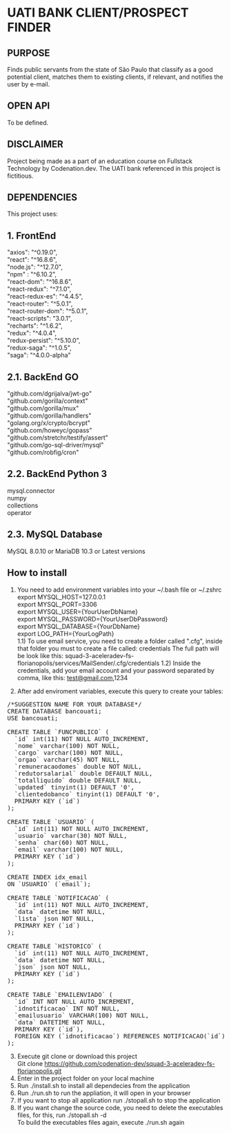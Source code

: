# UATI BANK CLIENT/PROSPECT FINDER

## PURPOSE
Finds public servants from the state of São Paulo that classify as a good
potential client, matches them to existing clients, if relevant, and notifies
the user by e-mail.

## OPEN API
To be defined.

## DISCLAIMER
Project being made as a part of an education course on Fullstack Technology by
Codenation.dev. The UATI bank referenced in this project is fictitious.

## DEPENDENCIES
This project uses:
## 1. FrontEnd
  "axios": "^0.19.0", <br />
  "react": "^16.8.6", <br />
  "node.js": "^12.7.0", <br />
  "npm" : "^6.10.2", <br />
  "react-dom": "^16.8.6", <br />
  "react-redux": "^7.1.0", <br />
  "react-redux-es": "^4.4.5",  <br />
  "react-router": "^5.0.1",  <br />
  "react-router-dom": "^5.0.1",  <br />
  "react-scripts": "3.0.1",  <br />
  "recharts": "^1.6.2",  <br />
  "redux": "^4.0.4",  <br />
  "redux-persist": "^5.10.0",  <br />
  "redux-saga": "^1.0.5",  <br />
  "saga": "^4.0.0-alpha"  <br />
## 2.1. BackEnd GO
  "github.com/dgrijalva/jwt-go"  <br />
  "github.com/gorilla/context"  <br />
  "github.com/gorilla/mux"  <br />
  "github.com/gorilla/handlers"  <br />
  "golang.org/x/crypto/bcrypt"  <br />
  "github.com/howeyc/gopass"  <br />
  "github.com/stretchr/testify/assert"  <br />
  "github.com/go-sql-driver/mysql"  <br />
  "github.com/robfig/cron"  <br />
## 2.2. BackEnd Python 3
  mysql.connector  <br />
  numpy  <br />
  collections  <br />
  operator  <br />
## 2.3. MySQL Database
  MySQL 8.0.10 or MariaDB 10.3 or Latest versions
  
## How to install
1) You need to add environment variables into your ~/.bash file or ~/.zshrc  <br />
  export MYSQL_HOST=127.0.0.1  <br />
  export MYSQL_PORT=3306  <br />
  export MYSQL_USER={YourUserDbName}  <br />
  export MYSQL_PASSWORD={YourUserDbPassword}  <br />
  export MYSQL_DATABASE={YourDbName}  <br />
  export LOG_PATH={YourLogPath}  <br />
1.1) To use email service, you need to create a folder called ".cfg", inside that folder you must to create a file called: credentials
The full path will be look like this: squad-3-aceleradev-fs-florianopolis/services/MailSender/.cfg/credentials
1.2) Inside the credentials, add your email account and your password separated by comma, like this: test@gmail.com,1234

2) After add enviroment variables, execute this query to create your tables:
<pre>
/*SUGGESTION NAME FOR YOUR DATABASE*/
CREATE DATABASE bancouati; 
USE bancouati;

CREATE TABLE `FUNCPUBLICO` (
  `id` int(11) NOT NULL AUTO_INCREMENT,
  `nome` varchar(100) NOT NULL,
  `cargo` varchar(100) NOT NULL,
  `orgao` varchar(45) NOT NULL,
  `remuneracaodomes` double NOT NULL,
  `redutorsalarial` double DEFAULT NULL,
  `totalliquido` double DEFAULT NULL,
  `updated` tinyint(1) DEFAULT '0',
  `clientedobanco` tinyint(1) DEFAULT '0',
  PRIMARY KEY (`id`)
);

CREATE TABLE `USUARIO` (
  `id` int(11) NOT NULL AUTO_INCREMENT,
  `usuario` varchar(30) NOT NULL,
  `senha` char(60) NOT NULL,
  `email` varchar(100) NOT NULL,
  PRIMARY KEY (`id`)
);

CREATE INDEX idx_email
ON `USUARIO` (`email`);

CREATE TABLE `NOTIFICACAO` (
  `id` int(11) NOT NULL AUTO_INCREMENT,
  `data` datetime NOT NULL,
  `lista` json NOT NULL,
  PRIMARY KEY (`id`)
);

CREATE TABLE `HISTORICO` (
  `id` int(11) NOT NULL AUTO_INCREMENT,
  `data` datetime NOT NULL,
  `json` json NOT NULL,
  PRIMARY KEY (`id`)
);

CREATE TABLE `EMAILENVIADO` (
  `id` INT NOT NULL AUTO_INCREMENT,
  `idnotificacao` INT NOT NULL,
  `emailusuario` VARCHAR(100) NOT NULL,
  `data` DATETIME NOT NULL,
  PRIMARY KEY (`id`),
  FOREIGN KEY (`idnotificacao`) REFERENCES NOTIFICACAO(`id`)
);
</pre>

3) Execute git clone or download this project <br />
Git clone https://github.com/codenation-dev/squad-3-aceleradev-fs-florianopolis.git <br />
4) Enter in the project folder on your local machine <br />
5) Run ./install.sh to install all dependecies from the application <br />
6) Run ./run.sh to run the appliation, it will open in your browser <br />
7) If you want to stop all application run ./stopall.sh to stop the application <br />
8) If you want change the source code, you need to delete the executables files, for this, run ./stopall.sh -d <br />
To build the executables files again, execute ./run.sh again

